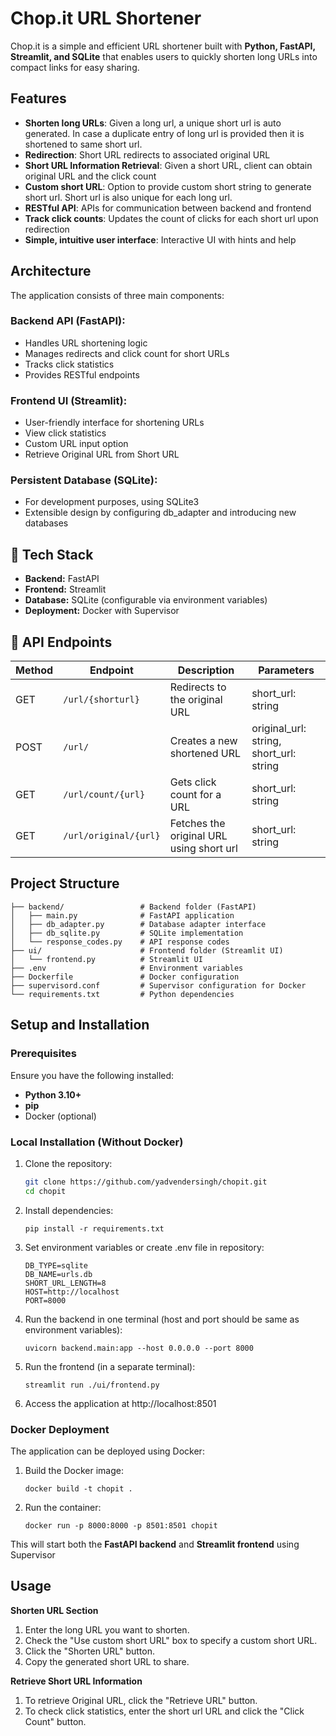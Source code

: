 # Chop.it URL Shortener

Chop.it is a simple and efficient URL shortener built with **Python, FastAPI, Streamlit, and SQLite** that enables users to quickly shorten long URLs into compact links for easy sharing.

## Features
- **Shorten long URLs**: Given a long url, a unique short url is auto generated. In case a duplicate entry of long url is provided then it is shortened to same short url.
- **Redirection**: Short URL redirects to associated original URL
- **Short URL Information Retrieval**: Given a short URL, client can obtain original URL and the click count
- **Custom short URL**: Option to provide custom short string to generate short url. Short url is also unique for each long url.
- **RESTful API**: APIs for communication between backend and frontend 
- **Track click counts**: Updates the count of clicks for each short url upon redirection
- **Simple, intuitive user interface**: Interactive UI with hints and help

## Architecture
The application consists of three main components:

### Backend API (FastAPI):
- Handles URL shortening logic
- Manages redirects and click count for short URLs
- Tracks click statistics
- Provides RESTful endpoints

### Frontend UI (Streamlit):
- User-friendly interface for shortening URLs
- View click statistics
- Custom URL input option
- Retrieve Original URL from Short URL

### Persistent Database (SQLite):
- For development purposes, using SQLite3
- Extensible design by configuring db_adapter and introducing new databases

## 🔧 Tech Stack
- **Backend:** FastAPI
- **Frontend:** Streamlit
- **Database:** SQLite (configurable via environment variables)
- **Deployment:** Docker with Supervisor

## 📡 API Endpoints
 
| Method | Endpoint             | Description                             |Parameters                              |
|--------|--------------------- |-----------------------------------------|----------------------------------------
| GET    | `/url/{shorturl}`    | Redirects to the original URL           |short_url: string                       |
| POST   | `/url/`              | Creates a new shortened URL             |original_url: string, short_url: string |
| GET    | `/url/count/{url}`   | Gets click count for a URL              |short_url: string                       |
| GET    | `/url/original/{url}`| Fetches the original URL using short url|short_url: string                       |


## Project Structure
```
├── backend/                 # Backend folder (FastAPI)
│   ├── main.py              # FastAPI application
│   ├── db_adapter.py        # Database adapter interface
│   ├── db_sqlite.py         # SQLite implementation
│   └── response_codes.py    # API response codes
├── ui/                      # Frontend folder (Streamlit UI)
│   └── frontend.py          # Streamlit UI
├── .env                     # Environment variables
├── Dockerfile               # Docker configuration
├── supervisord.conf         # Supervisor configuration for Docker
└── requirements.txt         # Python dependencies

```


## Setup and Installation

### Prerequisites
Ensure you have the following installed:
- **Python 3.10+**
- **pip**
- Docker (optional)

### Local Installation (Without Docker)
1. Clone the repository:
   ```bash
   git clone https://github.com/yadvendersingh/chopit.git
   cd chopit
   ```

2. Install dependencies:
   ```
   pip install -r requirements.txt
   ```

3. Set environment variables or create .env file in repository:
   ```
   DB_TYPE=sqlite
   DB_NAME=urls.db
   SHORT_URL_LENGTH=8
   HOST=http://localhost
   PORT=8000
   ```

4. Run the backend in one terminal (host and port should be same as environment variables):
   ```
   uvicorn backend.main:app --host 0.0.0.0 --port 8000
   ```

5. Run the frontend (in a separate terminal):
   ```
   streamlit run ./ui/frontend.py
   ```

6. Access the application at http://localhost:8501

### Docker Deployment
The application can be deployed using Docker:

1. Build the Docker image:
   ```
   docker build -t chopit .
   ```

2. Run the container:
   ```
   docker run -p 8000:8000 -p 8501:8501 chopit
   ```

This will start both the **FastAPI backend** and **Streamlit frontend** using Supervisor

## Usage
**Shorten URL Section**
1. Enter the long URL you want to shorten.
2. Check the "Use custom short URL" box to specify a custom short URL.
3. Click the "Shorten URL" button.
4. Copy the generated short URL to share.

**Retrieve Short URL Information**

1. To retrieve Original URL, click the "Retrieve URL" button.
2. To check click statistics, enter the short url URL and click the "Click Count" button.
